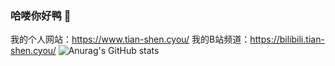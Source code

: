 ### 哈喽你好鸭 👋
我的个人网站：https://www.tian-shen.cyou/
我的B站频道：https://bilibili.tian-shen.cyou/
![Anurag's GitHub stats](https://github-readme-stats.vercel.app/api?username=sahuidhsu&show_icons=true&theme=onedark)

